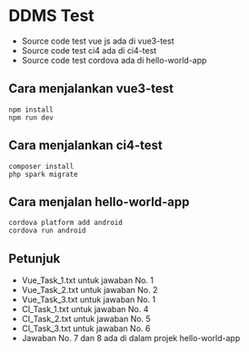 # DDMS Test

- Source code test vue js ada di vue3-test
- Source code test ci4 ada di ci4-test
- Source code test cordova ada di hello-world-app

## Cara menjalankan vue3-test
```shell
npm install
npm run dev
```

## Cara menjalankan ci4-test
```shell
composer install
php spark migrate
```

## Cara menjalan hello-world-app
```shell
cordova platform add android
cordova run android
```

## Petunjuk
- Vue_Task_1.txt untuk jawaban No. 1
- Vue_Task_2.txt untuk jawaban No. 2
- Vue_Task_3.txt untuk jawaban No. 1
- CI_Task_1.txt untuk jawaban No. 4
- CI_Task_2.txt untuk jawaban No. 5
- CI_Task_3.txt untuk jawaban No. 6
- Jawaban No. 7 dan 8 ada di dalam projek hello-world-app